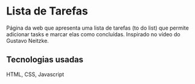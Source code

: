 # Lista de Tarefas

Página da web que apresenta uma lista de tarefas (to do list) que permite adicionar tasks e marcar elas como concluídas.
Inspirado no vídeo do Gustavo Neitzke.

## Tecnologias usadas

HTML, CSS, Javascript

